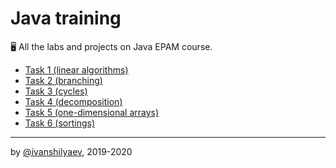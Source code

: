 
# Java training

🖥 All the labs and projects on Java EPAM course.

-  [Task 1 (linear algorithms)](https://github.com/ivanshilyaev/javaTraining/tree/master/task01)
-  [Task 2 (branching)](https://github.com/ivanshilyaev/javaTraining/tree/master/task02)
-  [Task 3 (cycles)](https://github.com/ivanshilyaev/javaTraining/tree/master/task03)
-  [Task 4 (decomposition)](https://github.com/ivanshilyaev/javaTraining/tree/master/task04)
-  [Task 5 (one-dimensional arrays)](https://github.com/ivanshilyaev/javaTraining/tree/master/task05)
-  [Task 6 (sortings)](https://github.com/ivanshilyaev/javaTraining/tree/master/task06)
---

by [@ivanshilyaev](https://github.com/ivanshilyaev), 2019-2020
